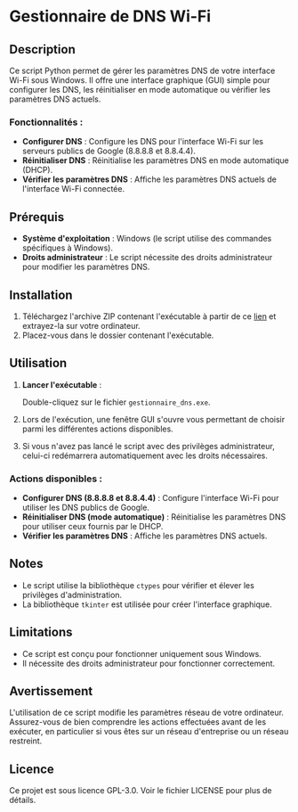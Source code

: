 # Gestionnaire de DNS Wi-Fi

## Description

Ce script Python permet de gérer les paramètres DNS de votre interface Wi-Fi sous Windows. Il offre une interface graphique (GUI) simple pour configurer les DNS, les réinitialiser en mode automatique ou vérifier les paramètres DNS actuels.

### Fonctionnalités :
- **Configurer DNS** : Configure les DNS pour l'interface Wi-Fi sur les serveurs publics de Google (8.8.8.8 et 8.8.4.4).
- **Réinitialiser DNS** : Réinitialise les paramètres DNS en mode automatique (DHCP).
- **Vérifier les paramètres DNS** : Affiche les paramètres DNS actuels de l'interface Wi-Fi connectée.

## Prérequis
- **Système d'exploitation** : Windows (le script utilise des commandes spécifiques à Windows).
- **Droits administrateur** : Le script nécessite des droits administrateur pour modifier les paramètres DNS.

## Installation
1. Téléchargez l'archive ZIP contenant l'exécutable à partir de ce [lien](https://github.com/Kains1/DNS_FckGouv) et extrayez-la sur votre ordinateur.
2. Placez-vous dans le dossier contenant l'exécutable.

## Utilisation
1. **Lancer l'exécutable** :
   
   Double-cliquez sur le fichier `gestionnaire_dns.exe`.

2. Lors de l'exécution, une fenêtre GUI s'ouvre vous permettant de choisir parmi les différentes actions disponibles.

3. Si vous n'avez pas lancé le script avec des privilèges administrateur, celui-ci redémarrera automatiquement avec les droits nécessaires.

### Actions disponibles :
- **Configurer DNS (8.8.8.8 et 8.8.4.4)** : Configure l'interface Wi-Fi pour utiliser les DNS publics de Google.
- **Réinitialiser DNS (mode automatique)** : Réinitialise les paramètres DNS pour utiliser ceux fournis par le DHCP.
- **Vérifier les paramètres DNS** : Affiche les paramètres DNS actuels.

## Notes
- Le script utilise la bibliothèque `ctypes` pour vérifier et élever les privilèges d'administration.
- La bibliothèque `tkinter` est utilisée pour créer l'interface graphique.

## Limitations
- Ce script est conçu pour fonctionner uniquement sous Windows.
- Il nécessite des droits administrateur pour fonctionner correctement.

## Avertissement
L'utilisation de ce script modifie les paramètres réseau de votre ordinateur. Assurez-vous de bien comprendre les actions effectuées avant de les exécuter, en particulier si vous êtes sur un réseau d'entreprise ou un réseau restreint.

## Licence
Ce projet est sous licence GPL-3.0. Voir le fichier LICENSE pour plus de détails.
